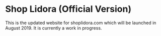 # Shop Lidora (Official Version)

This is the updated website for shoplidora.com which will be launched in August 2019. It is currently a work in progress.